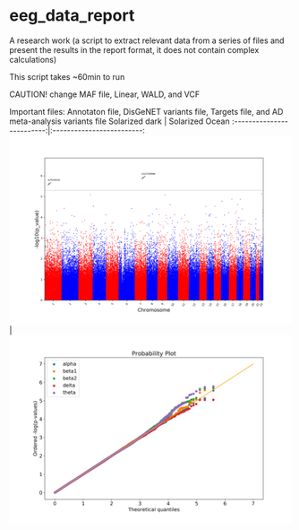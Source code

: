# eeg_data_report
A research work (a script to extract relevant data from a series of files and present the results in the report format, it does not contain complex calculations)

This script takes ~60min to run

CAUTION! change MAF file, Linear, WALD, and VCF

Important files: Annotaton file, DisGeNET variants file, Targets file, and AD meta-analysis variants file
Solarized dark             |  Solarized Ocean
:-------------------------:|:-------------------------:
![](https://github.com/miguelangelorebelo/eeg_data_report/blob/master/alpha_man.png) | ![](https://github.com/miguelangelorebelo/eeg_data_report/blob/master/QQ.png)
